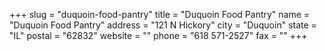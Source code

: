 +++
slug = "duquoin-food-pantry"
title = "Duquoin Food Pantry"
name = "Duquoin Food Pantry"
address = "121 N Hickory"
city = "Duquoin"
state = "IL"
postal = "62832"
website = ""
phone = "618 571-2527"
fax = ""
+++
